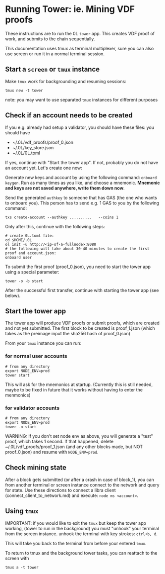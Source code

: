 # Running Tower: ie. Mining VDF proofs

These instructions are to run the 0L `tower` app. This creates VDF proof of work, and submits to the chain sequentially.

This documentation uses tmux as terminal multiplexer, sure you can also use screen or run it in a normal terminal session. 

## Start a `screen` or `tmux` instance

Make `tmux` work for backgrounding and resuming sessions:
```
tmux new -t tower
```
note: you may want to use separated `tmux` instances for different purposes

## Check if an account needs to be created

If you e.g. already had setup a validator, you should have these files:
you should have 
- ~/.0L/vdf_proofs/proof_0.json
- ~/.0L/key_store.json
- ~/.0L/0L.toml

If yes, continue with "Start the tower app".
If not, probably you do not have an account yet. Let's create one now:

Generate new keys and account by using the following command: `onboard keygen`. Run as many times as you like, and choose a mnemonic. 
**Mnemonic and keys are not saved anywhere, write them down now**. 

Send the generated `authkey` to someone that has GAS (the one who wants to onboard you). This person has to send e.g. 1 GAS to you by the following command:

```
txs create-account --authkey ..........   --coins 1 
```

Only after this, continue with the following steps:

```
# create 0L.toml file:
cd $HOME/.0L
ol init -u http://<ip-of-a-fullnode>:8080
# the following will take about 30-40 minutes to create the first proof and account.json:
onboard user
```

To submit the first proof (proof_0.json), you need to start the tower app using a special parameter:

```
tower -o -b start
```

After the successful first transfer, continue with starting the tower app (see below).

## Start the tower app
The tower app will produce VDF proofs or submit proofs, which are created and not yet submitted. The first block to be created is proof_1.json (which takes as the preimage input the sha256 hash of proof_0.json)

From your `tmux` instance you can run:

### for normal user accounts

```
# from any directory
export NODE_ENV=prod
tower start
```

This will ask for the mnemonics at startup. (Currently this is still needed, maybe to be fixed in future that it works without having to enter the menmonics)

### for validator accounts

```
# from any directory
export NODE_ENV=prod
tower -o start
```

WARNING: If you don't set node env as above, you will generate a "test" proof, which takes 1 second. If that happened, delete ~/.0L/vdf_proofs/proof_1.json (and any other blocks made, but NOT proof_0.json) and resume with `NODE_ENV=prod`.

## Check mining state

After a block gets submitted (or after a crash in case of block_1), you can from another terminal or screen instance connect to the network and query for state. Use these directions to connect a libra client (connect_client_to_network.md) and execute: `node ms <account>`. 

## Using `tmux`
IMPORTANT: if you would like to exit the `tmux` but keep the tower app working, (tower to run in the background) you must "unhook" your terminal from the screen instance.
unhook the terminal with key strokes:
`ctrl+b, d`.

This will take you back to the terminal from before your entered `tmux`.

To return to tmux and the background tower tasks, you can reattach to the screen with 
```
tmux a -t tower
```
